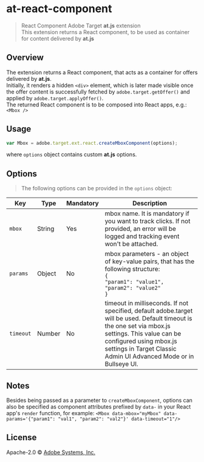 # at-react-component
> React Component Adobe Target **at.js** extension  
> This extension returns a React component, to be used as container for content delivered by **at.js**

## Overview

The extension returns a React component, that acts as a container for offers delivered by **at.js**.  
Initially, it renders a hidden `<div>` element, which is later made visible once the offer content is successfully fetched by `adobe.target.getOffer()` and applied by `adobe.target.applyOffer()`.  
The returned React component is to be composed into React apps, e.g.: `<Mbox />`

## Usage

```javascript
var Mbox = adobe.target.ext.react.createMboxComponent(options);
```

where `options` object contains custom **at.js** options.  

## Options

> The following options can be provided in the `options` object:

Key | Type | Mandatory | Description
--- | ---- | --------- | -----------
`mbox` | String | Yes | mbox name. It is mandatory if you want to track clicks. If not provided, an error will be logged and tracking event won't be attached.
`params` | Object | No | mbox parameters - an object of key-value pairs, that has the following structure:<br>`{`<br>`"param1": "value1",`<br>`"param2": "value2"`<br>`}`
`timeout` | Number | No | timeout in milliseconds. If not specified, default adobe.target will be used. Default timeout is the one set via mbox.js settings. This value can be configured using mbox.js settings in Target Classic Admin UI Advanced Mode or in Bullseye UI.

## Notes

Besides being passed as a parameter to `createMboxComponent`, options can also be specified as component attributes prefixed by `data-` in your React app's `render` function, for example: `<Mbox data-mbox="myMbox" data-params='{"param1": "val1", "param2": "val2"}' data-timeout="1"/>`

## License

Apache-2.0 © [Adobe Systems, Inc.](http://www.adobe.com)
